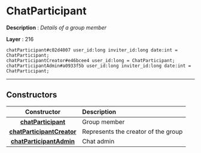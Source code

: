 # ChatParticipant

**Description** : *Details of a group member*

**Layer** : 216

```tl
chatParticipant#c02d4007 user_id:long inviter_id:long date:int = ChatParticipant;
chatParticipantCreator#e46bcee4 user_id:long = ChatParticipant;
chatParticipantAdmin#a0933f5b user_id:long inviter_id:long date:int = ChatParticipant;
```

---

## Constructors

| Constructor | Description |
| :---: | :--- |
| [**chatParticipant**](constructor/chatParticipant) | Group member |
| [**chatParticipantCreator**](constructor/chatParticipantCreator) | Represents the creator of the group |
| [**chatParticipantAdmin**](constructor/chatParticipantAdmin) | Chat admin |